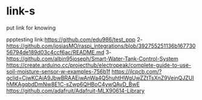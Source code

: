 # link-s
put link for knowing


ppptesting link:https://github.com/edu986/test_ppp
2-https://github.com/josiasMO/raspi_integrations/blob/392755251136b16773056794de189d03c4ccf6ac/README.md
3-https://github.com/albin95joseph/Smart-Water-Tank-Control-System
https://create.arduino.cc/projecthub/electropeak/complete-guide-to-use-soil-moisture-sensor-w-examples-756b1f
https://jlcpcb.com/?gclid=CjwKCAiA9JbwBRAAEiwAnWa4Q5huhtHWgUwZZtTsXnZ9VeinQJZUIhMKAgqbdDmNw8E1C-sZwp6QHBoC4ywQAvD_BwE
https://github.com/adafruit/Adafruit-MLX90614-Library
